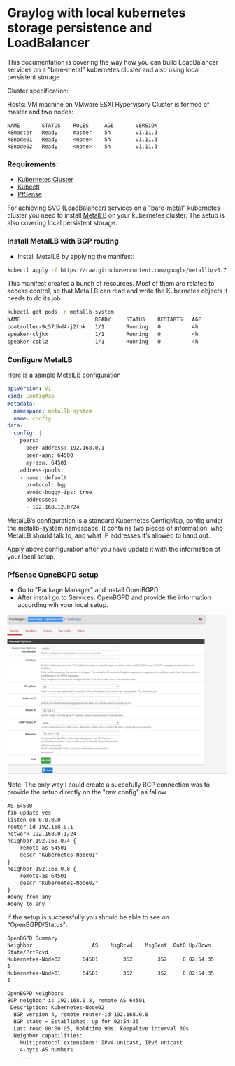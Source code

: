 # Graylog with local kubernetes storage persistence and LoadBalancer

This documentation is covering the way how you can build LoadBalancer services on a "bare-metal" kubernetes cluster and also using local persistent storage

Cluster specification:

Hosts: VM machine on VMware ESXI Hypervisory
Cluster is formed of master and two nodes:


```text
NAME       STATUS    ROLES     AGE       VERSION
k8master   Ready     master    5h        v1.11.3
k8node01   Ready     <none>    5h        v1.11.3
k8node02   Ready     <none>    5h        v1.11.3
```

### Requirements:
- [Kubernetes Cluster](https://kubernetes.io/docs/setup/scratch/)
- [Kubectl](https://kubernetes.io/docs/tasks/tools/install-kubectl/)
- [PfSense](https://www.pfsense.org/)


For achieving SVC (LoadBalancer) services on a "bare-metal" kubernetes cluster you need to install [MetalLB](https://metallb.universe.tf/tutorial/minikube/) on your kubernetes cluster.
The setup is also covering local persistent storage.

### Install MetalLB with BGP routing

- Install MetalLB by applying the manifest:
```bash
kubectl apply -f https://raw.githubusercontent.com/google/metallb/v0.7.3/manifests/metallb.yaml
```
This manifest creates a bunch of resources. Most of them are related to access control, so that MetalLB can read and write the Kubernetes objects it needs to do its job.
```bash
kubectl get pods -n metallb-system
NAME                        READY     STATUS    RESTARTS   AGE
controller-9c57dbd4-j2thk   1/1       Running   0          4h
speaker-cljkx               1/1       Running   0          4h
speaker-csblz               1/1       Running   0          4h
```

### Configure MetalLB
Here is a sample MetalLB configuration
```yaml
apiVersion: v1
kind: ConfigMap
metadata:
  namespace: metallb-system
  name: config
data:
  config: |
    peers:
    - peer-address: 192.168.0.1
      peer-asn: 64500
      my-asn: 64501
    address-pools:
    - name: default
      protocol: bgp
      avoid-buggy-ips: true
      addresses:
      - 192.168.12.0/24
```

MetalLB’s configuration is a standard Kubernetes ConfigMap, config under the metallb-system namespace. It contains two pieces of information: who MetalLB should talk to, and what IP addresses it’s allowed to hand out.

Apply above configuration after you have update it with the information of your local setup.

### PfSense OpneBGPD setup

- Go to "Package Manager" and install OpenBGPD
- After install go to Services: OpenBGPD and provide the information according wih your local setup. 

![alt-text](/misc/openbgpd-pfsense.PNG)

Note: The only way I could create a succefully BGP connection was to provide the setup directly on the "raw config" as fallow
```text
AS 64500
fib-update yes
listen on 0.0.0.0
router-id 192.168.0.1
network 192.168.0.1/24
neighbor 192.168.0.4 { 
	remote-as 64501 
	descr "Kubernetes-Node01" 
}
neighbor 192.168.0.8 { 
	remote-as 64501 
	descr "Kubernetes-Node02" 
}
#deny from any
#deny to any
```

If the setup is successfully you should be able to see on "OpenBGPD/Status":
````text
OpenBGPD Summary
Neighbor                   AS    MsgRcvd    MsgSent  OutQ Up/Down  State/PrfRcvd
Kubernetes-Node02       64501        362        352     0 02:54:35      1
Kubernetes-Node01       64501        362        352     0 02:54:35      1
````
```text
OpenBGPD Neighbors
BGP neighbor is 192.168.0.8, remote AS 64501
 Description: Kubernetes-Node02
  BGP version 4, remote router-id 192.168.0.8
  BGP state = Established, up for 02:54:35
  Last read 00:00:05, holdtime 90s, keepalive interval 30s
  Neighbor capabilities:
    Multiprotocol extensions: IPv4 unicast, IPv6 unicast
    4-byte AS numbers
    .....
```






